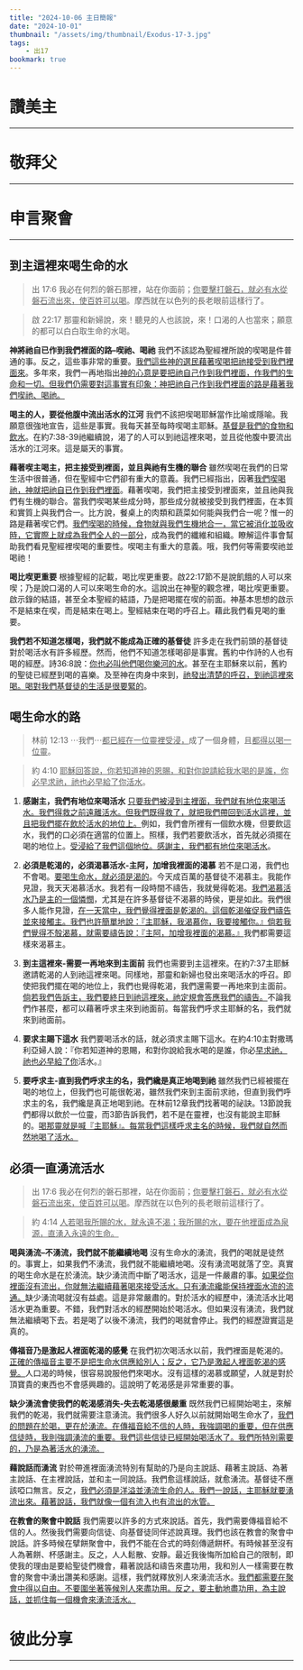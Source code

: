```yaml
---
title: "2024-10-06 主日簡報"
date: "2024-10-01"
thumbnail: "/assets/img/thumbnail/Exodus-17-3.jpg"
tags:
    - 出17
bookmark: true
---
```


# 讚美主
___


# 敬拜父
___


# 申言聚會
___

## 到主這裡來喝生命的水

> 出 17:6 我必在何烈的磐石那裡，站在你面前；<u>你要擊打磐石，就必有水從磐石流出來，使百姓可以喝</u>。摩西就在以色列的長老眼前這樣行了。

> 啟 22:17 那靈和新婦說，來！聽見的人也該說，來！口渴的人也當來；願意的都可以白白取生命的水喝。

**神將祂自已作到我們裡面的路–喫祂、喝祂** 我們不該認為聖經裡所說的喫喝是件普通的事。反之，這些事非常的重要。<u>我們這些神的選民藉著喫喝把祂接受到我們</u><u>裡</u><u>面來</u>。多年來，我們一再地指出<u>神的心意是要把祂自己作到我們</u><u>裡</u><u>面，作我們的生命和一切。但我們仍需要對這事實有印象：神把祂自己作到我們</u><u>裡</u><u>面的路是藉著我們喫祂、喝祂。</u>

**喝主的人，要從他腹中流出活水的江河** 我們不該把喫喝耶穌當作比喻或隱喻。我願意很強地宣告，這些是事實。我每天甚至每時喫喝主耶穌。<u>基督是我們的食物和飲水</u>。在約7:38-39祂繼續說，渴了的人可以到祂這裡來喝，並且從他腹中要流出活水的江河來。這是屬天的事實。

**藉著喫主喝主，把主接受到裡面，並且與祂有生機的聯合** 雖然喫喝在我們的日常生活中很普通，但在聖經中它們卻有重大的意義。我們已經指出，因著<u>我們喫喝祂，神就把祂自已作到我們</u><u>裡</u><u>面</u>。藉著喫喝，我們把主接受到裡面來，並且祂與我們有生機的聯合。當我們喫喝某些成分時，那些成分就被接受到我們裡面，在本質和實質上與我們合一。比方說，餐桌上的肉類和蔬菜如何能與我們合一呢？惟一的路是藉著喫它們。<u>我們喫喝的時候，食物就與我們生機地合一，當它被消化並吸收時，它實際上就成為我們全人的一部分</u>，成為我們的纖維和組織。瞭解這件事會幫助我們看見聖經裡喫喝的重要性。喫喝主有重大的意義。哦，我們何等需要喫祂並喝祂！

**喝比喫更重要** 根據聖經的記載，喝比喫更重要。啟22:17節不是說飢餓的人可以來喫；乃是說口渴的人可以來喝生命的水。這說出在神聖的觀念裡，喝比喫更重要。啟示錄的結語，甚至全本聖經的結語，乃是把喝擺在喫的前面。神基本思想的啟示不是結束在喫，而是結束在喝上。聖經結束在喝的呼召上。藉此我們看見喝的重要。

**我們若不知道怎樣喝，我們就不能成為正確的基督徒** 許多走在我們前頭的基督徒對於喝活水有許多經歷。然而，他們不知道怎樣喝卻是事實。舊約中作詩的人也有喝的經歷。詩36:8說：<u>你也必叫他們喝你樂河的水</u>。甚至在主耶穌來以前，舊約的聖徒已經歷到喝的喜樂。及至神在肉身中來到，<u>祂發出清楚的呼召，到祂這</u><u>裡</u><u>來喝。喝對我們基督徒的生活是很要緊的</u>。

## 喝生命水的路

> 林前 12:13 ⋯我們⋯<u>都已經在一位靈</u><u>裡</u><u>受</u><u>浸</u><u>，</u>成了一個身體，且<u>都得以</u><u>喝</u><u>一位靈</u>。

> 約 4:10 <u>耶穌回答說，你若知道神的恩賜，和對</u><u>你說請給</u><u>我水喝的是誰，你</u><u>必早求祂，祂也必早</u><u>給了你活水</u>。

1. **感謝主，我們有地位來喝活水**
<u>只要我們被浸到主</u><u>裡</u><u>面，我們就有地位來喝活水。我們得救之前遠離活水。但我們既得救了，就把我們帶回到活水這</u><u>裡</u><u>，並且把我們擺在飲於活水的地位上。</u>例如，我們會所裡有一個飲水機，但要飲這水，我們的口必須在適當的位置上。照樣，我們若要飲活水，首先就必須擺在喝的地位上。<u>受浸給了我們這個地位。感謝主，我們都有地位來喝活水</u>。

2. **必須是乾渴的，必須渴慕活水-主阿，加增我裡面的渴慕**
若不是口渴，我們也不會喝。<u>要喝生命水，就必須是渴的</u>。今天成百萬的基督徒不渴慕主。我能作見證，我天天渴慕活水。我若有一段時間不禱告，我就覺得乾渴。<u>我們渴慕活水乃是主的一個憐憫</u>，尤其是在許多基督徒不渴慕的時侯，更是如此。我們很多人能作見證，<u>在一天當中，我們覺得</u><u>裡</u><u>面是乾渴的。這個乾渴催促我們禱告並來接觸主。我們也許簡單地說：『主耶穌，我渴慕你，我要接觸你。』倘若我們覺得不彀渴慕，就需要禱告說：『主阿，加增我</u><u>裡</u><u>面的渴慕。』</u>我們都需要這樣來渴慕主。

3. **到主這裡來-需要一再地來到主面前**
我們也需要到主這裡來。在約7:37主耶穌邀請乾渴的人到祂這裡來喝。同樣地，那靈和新婦也發出來喝活水的呼召。即使把我們擺在喝的地位上，我們也覺得乾渴，我們還需要一再地來到主面前。<u>倘若我們告訴主，我們要終日到祂這</u><u>裡</u><u>來，祂定規會答應我們的禱告。</u>不論我們作甚麼，都可以藉著呼求主來到祂面前。每當我們呼求主耶穌的名，我們就來到祂面前。

4. **要求主賜下這水**
我們要喝活水的話，就必須求主賜下這水。在約4:10主對撒瑪利亞婦人說：『你若知道神的恩賜，和對你說給我水喝的是誰，你必<u>早求祂，祂也必早給了你</u>活水。』

5. **要呼求主-直到我們呼求主的名，我們纔是真正地喝到祂**
雖然我們已經被擺在喝的地位上，但我們也可能很乾渴，雖然我們來到主面前求祂，但直到我們呼求主的名，我們纔是真正地喝到祂。在林前12章我們找著喝的祕訣。13節說我們都得以飲於一位靈，而3節告訴我們，若不是在靈裡，也沒有能說主耶穌的。<u>喝那靈就是喊『主耶穌』。每當我們這樣呼求主名的時候，我們就自然而然地喝了活水。</u>

## 必須一直湧流活水

> 出 17:6 我必在何烈的磐石那裡，站在你面前；<u>你要擊打磐石，就必有水從磐石流出來，使百姓可以喝</u>。摩西就在以色列的長老眼前這樣行了。

> 約 4:14 <u>人若喝我所賜的水，就永遠不渴；我所賜的水，要在他裡面成為泉源，直湧入永遠的生命。</u>

**喝與湧流–不湧流，我們就不能繼續地喝** 沒有生命水的湧流，我們的喝就是徒然的。事實上，如果我們不湧流，我們就不能繼續地喝。沒有湧流喝就落了空。真實的喝生命水是在於湧流。缺少湧流而中斷了喝活水，這是一件嚴肅的事。<u>如果從你</u><u>裡</u><u>面沒有流出，你就無法繼續藉著喝來接受活水。只有湧流纔能保持</u><u>裡</u><u>面水流的流通。</u>缺少湧流喝就沒有益處。這是非常嚴肅的。對於活水的經歷中，湧流活水比喝活水更為重要。不錯，我們對活水的經歷開始於喝活水。但如果沒有湧流，我們就無法繼續喝下去。若是喝了以後不湧流，我們的喝就會停止。我們的經歷證實這是真的。

**傳福音乃是激起人裡面乾渴的感覺** 在我們初次喝活水以前，我們裡面是乾渴的。<u>正確的傳福音主要不是把生命水供應給別人；反之，它乃是激起人</u><u>裡</u><u>面乾渴的感覺。</u>人口渴的時候，很容易說服他們來喝水。沒有這樣的渴慕或願望，人就是對於頂寶貴的東西也不會感興趣的。這說明了乾渴感是非常重要的事。

**缺少湧流會使我們的乾渴感消失-失去乾渴感很嚴重** 既然我們已經開始喝主，來解我們的乾渴，我們就需要注意湧流。我們很多人好久以前就開始喝生命水了，<u>我們的問題在於喝，更在於湧流。在傳福音給不信的人時，我強調喝的重要，但在供應信徒時，我則強調湧流的重要。我們這些信徒已經開始喝活水了。我們所特別需要的，乃是為著活水的湧流。</u>

**藉說話而湧流** 對於帶進裡面湧流特別有幫助的乃是向主說話、藉著主說話、為著主說話、在主裡說話，並和主一同說話。我們愈這樣說話，就愈湧流。基督徒不應該啞口無言。反之，<u>我們必須是洋溢並湧流生命的人。我們一說話，主耶穌就要湧流出來。藉著說話，我們就像一個有流入也有流出的水管。</u>

**在教會的聚會中說話** 我們需要以許多的方式來說話。首先，我們需要傳福音給不信的人。然後我們需要向信徒、向基督徒同伴述說真理。我們也該在教會的聚會中說話。許多時候在擘餅聚會中，我們不能在合式的時刻傳遞餅杯。有時候甚至沒有人為著餅、杯感謝主。反之，人人鬆散、安靜。最近我後悔所加給自己的限制，即使我的理由是要給聖徒們機會，藉著說話和禱告來盡功用，我和別人一樣需要在教會的聚會中湧出讚美和感謝。這樣，我們就釋放別人來湧流活水。<u>我們都需要在聚會中得以自由。不要圍坐著等候別人來盡功用。反之，要主動地盡功用，為主說話，並抓住每一個機會來湧流活水。</u>

# 彼此分享
___
